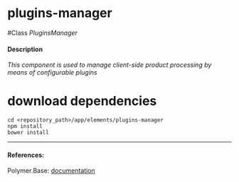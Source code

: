 plugins-manager
=========


#Class
*PluginsManager*

#### Description
*This component is used to manage client-side product processing by means of configurable plugins*

# download dependencies
```
cd <repository_path>/app/elements/plugins-manager
npm install
bower install
```

____________
#### References:
Polymer.Base: [documentation](http://polymer.github.io/polymer/)



